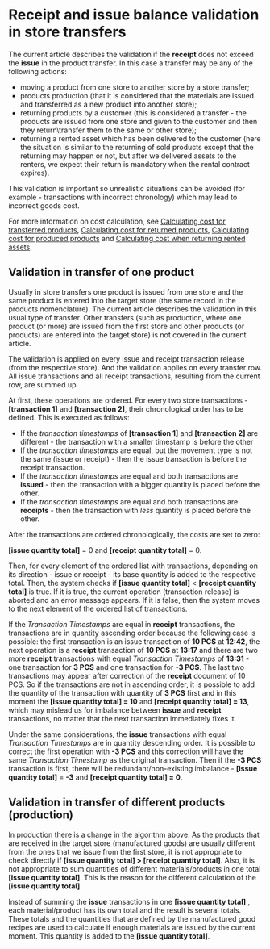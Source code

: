 # Receipt and issue balance validation in store transfers

The current article describes the validation if the **receipt** does not exceed the **issue** in the product transfer. In this case a transfer may be any of the following actions:
 
- moving a product from one store to another store by a store transfer;
- products production (that it is considered that the materials are issued and transferred as a new product into another store);
- returning products by a customer (this is considered a transfer - the products are issued from one store and given to the customer and then they return\transfer them to the same or other store);
- returning a rented asset which has been delivered to the customer (here the situation is similar to the returning of sold products except that the returning may happen or not, but after we delivered assets to the renters, we expect their return is mandatory when the rental contract expires).

This validation is important so unrealistic situations can be avoided (for example - transactions with incorrect chronology) which may lead to incorrect goods cost.
 
For more information on cost calculation, see [Calculating cost for transferred products](https://docs.erp.net/tech/modules/logistics/concepts/goods-cost/original-cost-calculation/calculating-cost-for-transferred-products.html?q=Calculating%20Cost%20For%20Transferred%20Products), [Calculating cost for returned products](https://docs.erp.net/tech/modules/logistics/concepts/goods-cost/original-cost-calculation/calculating-cost-for-returned-products.html?q=Calculating%20Cost%20For%20Returned%20Products), [Calculating cost for produced products](https://docs.erp.net/tech/modules/logistics/concepts/goods-cost/original-cost-calculation/calculating-cost-for-produced-products.html?q=Calculating%20cost%20for%20produced%20products) and [Calculating cost when returning rented assets](https://docs.erp.net/tech/modules/logistics/concepts/goods-cost/original-cost-calculation/calculating-cost-when-returning-rented-assets.html?q=Calculating%20cost%20when%20returning%20rented%20assets).
 
## Validation in transfer of one product

Usually in store transfers one product is issued from one store and the same product is entered into the target store (the same record in the products nomenclature). The current article describes the validation in this usual type of transfer. Other transfers (such as production, where one product (or more) are issued from the first store and other products (or products) are entered into the target store) is not covered in the current article.
 
The validation is applied on every issue and receipt transaction release (from the respective store). And the validation applies on every transfer row. All issue transactions and all receipt transactions, resulting from the current row, are summed up.
 
At first, these operations are ordered. For every two store transactions - **[transaction 1]** and **[transaction 2]**, their chronological order has to be defined. This is executed as follows:
 
- If the *transaction timestamps* of **[transaction 1]** and **[transaction 2]** are different - the transaction with a smaller timestamp is before the other
- If the *transaction timestamps* are equal, but the movement type is not the same (issue or receipt) - then the issue transaction is before the receipt transaction.
- If the *transaction timestamps* are equal and both transactions are **issued** - then the transaction with a bigger quantity is placed before the other.
- If the *transaction timestamps* are equal and both transactions are **receipts** - then the transaction with *less* quantity is placed before the other.

After the transactions are ordered chronologically, the costs are set to zero:

**[issue quantity total]** = 0 and **[receipt quantity total]** = 0.
 
Then, for every element of the ordered list with transactions, depending on its direction - issue or receipt - its base quantity is added to the respective total. Then, the system checks if **[issue quantity total]** < **[receipt quantity total]** is true. If it is true, the current operation (transaction release) is aborted and an error message appears. If it is false, then the system moves to the next element of the ordered list of transactions.
 
If the *Transaction Timestamps* are equal in **receipt** transactions, the transactions are in quantity ascending order because the following case is possible: the first transaction is an issue transaction of **10 PCS** at **12:42**, the next operation is a **receipt** transaction of **10 PCS** at **13:17** and there are two more **receipt** transactions with equal *Transaction Timestamps* of **13:31** - one transaction for **3 PCS** and one transaction for **-3 PCS**. The last two transactions may appear after correction of the **receipt** document of 10 PCS. So if the transactions are not in ascending order, it is possible to add the quantity of the transaction with quantity of **3 PCS** first and in this moment the **[issue quantity total] = 10** and **[receipt quantity total] = 13**, which may mislead us for imbalance between **issue** and **receipt** transactions, no matter that the next transaction immediately fixes it.
 
Under the same considerations, the **issue** transactions with equal *Transaction Timestamps* are in quantity descending order. It is possible to correct the first operation with **-3 PCS** and this correction will have the same *Transaction Timestamp* as the original transaction. Then if the **-3 PCS** transaction is first, there will be redundant/non-existing imbalance - **[issue quantity total]** = **-3** and **[receipt quantity total] = 0**.
 
## Validation in transfer of different products (production)

In production there is a change in the algorithm above. As the products that are received in the target store (manufactured goods) are usually different from the ones that we issue from the first store, it is not appropriate to check directly if **[issue quantity total] > [receipt quantity total]**. Also, it is not appropriate to sum quantities of different materials/products in one total **[issue quantity total]**. This is the reason for the different calculation of the **[issue quantity total]**.
 
Instead of summing the **issue** transactions in one **[issue quantity total]** , each material/product has its own total and the result is several totals. These totals and the quantities that are defined by the manufactured good recipes are used to calculate if enough materials are issued by the current moment. This quantity is added to the **[issue quantity total]**.

